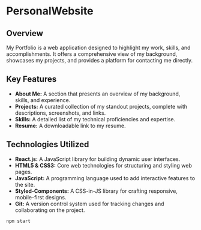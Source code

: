 # PersonalWebsite

## Overview
My Portfolio is a web application designed to highlight my work, skills, and accomplishments. It offers a comprehensive view of my background, showcases my projects, and provides a platform for contacting me directly.

## Key Features
- **About Me:** A section that presents an overview of my background, skills, and experience.
- **Projects:** A curated collection of my standout projects, complete with descriptions, screenshots, and links.
- **Skills:** A detailed list of my technical proficiencies and expertise.
- **Resume:** A downloadable link to my resume.

## Technologies Utilized
- **React.js:** A JavaScript library for building dynamic user interfaces.
- **HTML5 & CSS3:** Core web technologies for structuring and styling web pages.
- **JavaScript:** A programming language used to add interactive features to the site.
- **Styled-Components:** A CSS-in-JS library for crafting responsive, mobile-first designs.
- **Git:** A version control system used for tracking changes and collaborating on the project.

`npm start`
